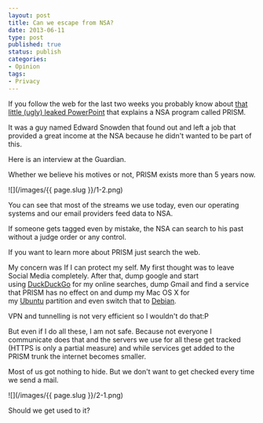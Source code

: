```yaml
---
layout: post
title: Can we escape from NSA?
date: 2013-06-11
type: post
published: true
status: publish
categories:
- Opinion
tags:
- Privacy
---
```


If you follow the web for the last two weeks you probably know about [that little (ugly) leaked PowerPoint](https:///www.guardian.co.uk/world/2013/jun/06/us-tech-giants-nsa-data) that explains a NSA program called PRISM.

It was a guy named Edward Snowden that found out and left a job that provided a great income at the NSA because he didn't wanted to be part of this.
<!--more-->
Here is an interview at the Guardian.

Whether we believe his motives or not, PRISM exists more than 5 years now.

![](/images/{{ page.slug }}/1-2.png)

You can see that most of the streams we use today, even our operating systems and our email providers feed data to NSA.

If someone gets tagged even by mistake, the NSA can search to his past without a judge order or any control.

If you want to learn more about PRISM just search the web.

My concern was If I can protect my self. My first thought was to leave Social Media completely. After that, dump google and start using [DuckDuckGo](https://duckduckgo.com/) for my online searches, dump Gmail and find a service that PRISM has no effect on and dump my Mac OS X for my [Ubuntu](https:///ubuntu.com/) partition and even switch that to [Debian](https:///www.debian.org/).

VPN and tunnelling is not very efficient so I wouldn't do that:P

But even if I do all these, I am not safe. Because not everyone I communicate does that and the servers we use for all these get tracked (HTTPS is only a partial measure) and while services get added to the PRISM trunk the internet becomes smaller.

Most of us got nothing to hide. But we don't want to get checked every time we send a mail.

![](/images/{{ page.slug }}/2-1.png)

Should we get used to it?
